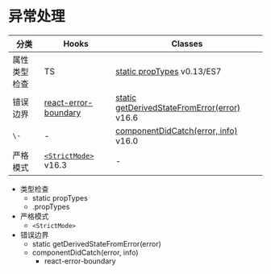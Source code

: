 # 异常处理

分类 | Hooks | Classes
---|---|---
属性类型检查 | TS | [static propTypes](https://zh-hans.react.dev/reference/react/Component#static-proptypes) v0.13/ES7
错误边界 | [react-error-boundary](https://github.com/bvaughn/react-error-boundary) | [static getDerivedStateFromError(error)](https://zh-hans.react.dev/reference/react/Component#static-getderivedstatefromerror) v16.6
`\-` | - | [componentDidCatch(error, info)](https://zh-hans.react.dev/reference/react/Component#componentdidcatch) v16.0
严格模式 | [`<StrictMode>`](https://zh-hans.react.dev/reference/react/StrictMode) v16.3 | -

- 类型检查
  - static propTypes
  - .propTypes
- 严格模式
  - `<StrictMode>`
- 错误边界
  - static getDerivedStateFromError(error)
  - componentDidCatch(error, info)
    - react-error-boundary